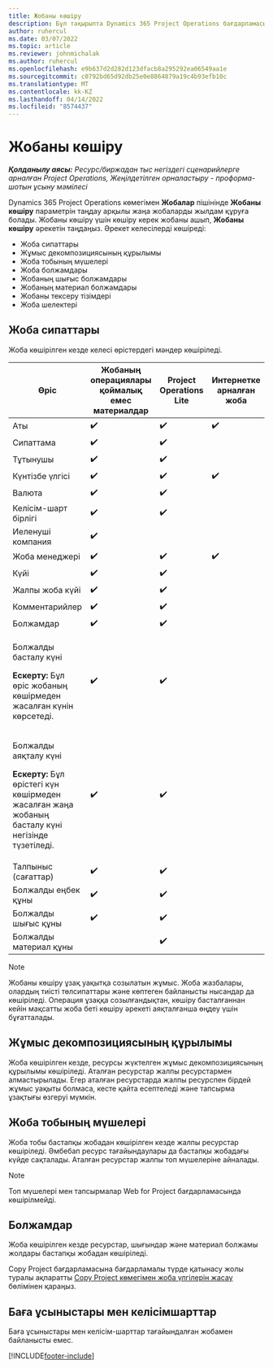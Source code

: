 ```yaml
---
title: Жобаны көшіру
description: Бұл тақырыпта Dynamics 365 Project Operations бағдарламасында жобаларды көшіру туралы ақпарат берілген.
author: ruhercul
ms.date: 03/07/2022
ms.topic: article
ms.reviewer: johnmichalak
ms.author: ruhercul
ms.openlocfilehash: e9b637d2d282d123dfacb8a295292ea06549aa1e
ms.sourcegitcommit: c0792bd65d92db25e0e8864879a19c4b93efb10c
ms.translationtype: MT
ms.contentlocale: kk-KZ
ms.lasthandoff: 04/14/2022
ms.locfileid: "8574437"
---
```

# <a name="copy-a-project"></a>Жобаны көшіру

_**Қолданылу аясы:** Ресурс/биржадан тыс негіздегі сценарийлерге арналған Project Operations, Жеңілдетілген орналастыру - проформа-шотын ұсыну мәмілесі_

Dynamics 365 Project Operations көмегімен **Жобалар** пішінінде **Жобаны көшіру** параметрін таңдау арқылы жаңа жобаларды жылдам құруға болады. Жобаны көшіру үшін көшіру керек жобаны ашып, **Жобаны көшіру** әрекетін таңдаңыз. Әрекет келесілерді көшіреді:

- Жоба сипаттары 
- Жұмыс декомпозициясының құрылымы
- Жоба тобының мүшелері
- Жоба болжамдары
- Жобаның шығыс болжамдары
- Жобаның материал болжамдары
- Жобаны тексеру тізімдері
- Жоба шелектері

## <a name="project-properties"></a>Жоба сипаттары

Жоба көшірілген кезде келесі өрістердегі мәндер көшіріледі.

| Өріс | Жобаның операциялары қоймалық емес материалдар | Project Operations Lite | Интернетке арналған жоба |
|-------|------------------------------------------|-------------------------|---------------------|
| Аты | :heavy_check_mark: | :heavy_check_mark: | :heavy_check_mark: |
| Сипаттама | :heavy_check_mark: | :heavy_check_mark: | |
| Тұтынушы | :heavy_check_mark: | :heavy_check_mark: | |
| Күнтізбе үлгісі | :heavy_check_mark: | :heavy_check_mark: | :heavy_check_mark: |
| Валюта | :heavy_check_mark: | :heavy_check_mark: | |
| Келісім-шарт бірлігі | :heavy_check_mark: | :heavy_check_mark: | |
| Иеленуші компания | :heavy_check_mark: | | |
| Жоба менеджері | :heavy_check_mark: | :heavy_check_mark: | :heavy_check_mark: |
| Күйі | :heavy_check_mark: | :heavy_check_mark: | |
| Жалпы жоба күйі | :heavy_check_mark: | :heavy_check_mark: | |
| Комментарийлер | :heavy_check_mark: | :heavy_check_mark: | |
| Болжамдар | :heavy_check_mark: | :heavy_check_mark: | |
| <p>Болжалды басталу күні</p><p><strong>Ескерту:</strong> Бұл өріс жобаның көшірмеден жасалған күнін көрсетеді. | :heavy_check_mark: | :heavy_check_mark: | |
| <p>Болжалды аяқталу күні</p><p><strong>Ескерту:</strong> Бұл өрістегі күн көшірмеден жасалған жаңа жобаның басталу күні негізінде түзетіледі.</p> | :heavy_check_mark: | :heavy_check_mark: | |
| Талпыныс (сағаттар) | :heavy_check_mark: | :heavy_check_mark: | |
| Болжалды еңбек құны | :heavy_check_mark: | :heavy_check_mark: | |
| Болжалды шығыс құны | :heavy_check_mark: | :heavy_check_mark: | |
| Болжалды материал құны | | :heavy_check_mark: | |

> [!NOTE]
> Жобаны көшіру ұзақ уақытқа созылатын жұмыс. Жоба жазбалары, олардың тиісті төлсипаттары және көптеген байланысты нысандар да көшіріледі. Операция ұзаққа созылғандықтан, көшіру басталғаннан кейін мақсатты жоба беті көшіру әрекеті аяқталғанша өңдеу үшін бұғатталады.

## <a name="work-breakdown-structure"></a>Жұмыс декомпозициясының құрылымы

Жоба көшірілген кезде, ресурсы жүктелген жұмыс декомпозициясының құрылымы көшіріледі. Аталған ресурстар жалпы ресурстармен алмастырылады. Егер аталған ресурстарда жалпы ресурспен бірдей жұмыс уақыты болмаса, кесте қайта есептеледі және тапсырма ұзақтығы өзгеруі мүмкін.

## <a name="project-team-members"></a>Жоба тобының мүшелері

Жоба тобы бастапқы жобадан көшірілген кезде жалпы ресурстар көшіріледі. Әмбебап ресурс тағайындаулары да бастапқы жобадағы күйде сақталады. Аталған ресурстар жалпы топ мүшелеріне айналады.

> [!NOTE]
> Топ мүшелері мен тапсырмалар Web for Project бағдарламасында көшірілмейді.

## <a name="estimates"></a>Болжамдар

Жоба көшірілген кезде ресурстар, шығындар және материал болжамы жолдары бастапқы жобадан көшіріледі. 

Copy Project бағдарламасына бағдарламалы түрде қатынасу жолы туралы ақпаратты [ Copy Project көмегімен жоба үлгілерін жасау](dev-copy-project.md) бөлімінен қараңыз.

## <a name="quotes-and-contracts"></a>Баға ұсыныстары мен келісімшарттар

Баға ұсыныстары мен келісім-шарттар тағайындалған жобамен байланысты емес.

[!INCLUDE[footer-include](../includes/footer-banner.md)]
